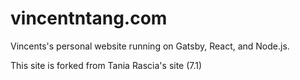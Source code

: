 # vincentntang.com

Vincents's personal website running on Gatsby, React, and Node.js.

This site is forked from Tania Rascia's site (7.1)
